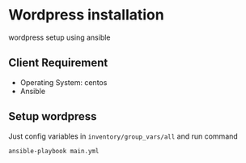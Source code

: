 # Wordpress installation
wordpress setup using ansible

## Client Requirement
- Operating System: centos
- Ansible

## Setup wordpress
Just config variables in `inventory/group_vars/all` and run command
```
ansible-playbook main.yml
```
